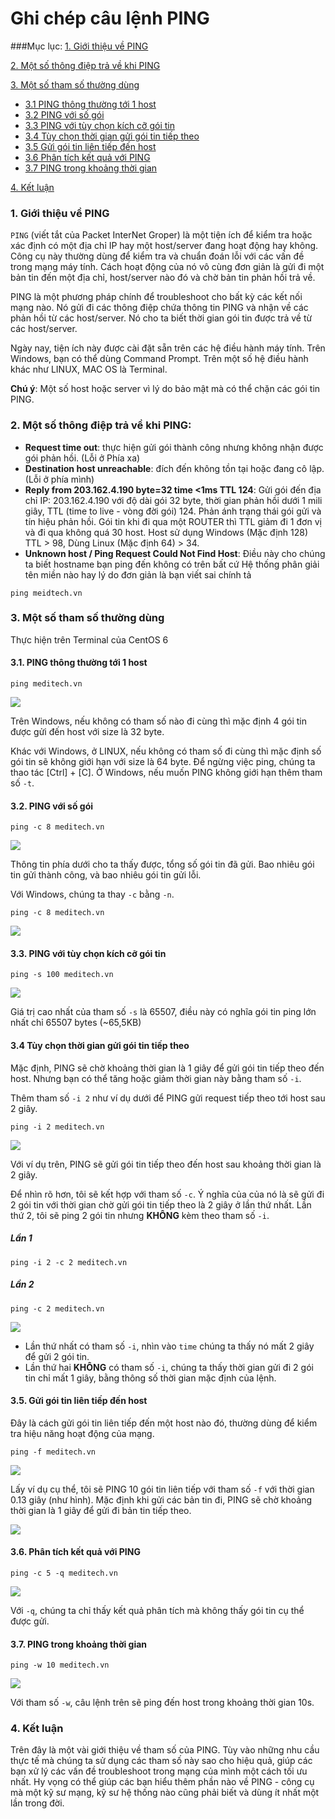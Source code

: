 # Ghi chép câu lệnh PING

###Mục lục:
[1. Giới thiệu về PING ](#1)

[2. Một số thông điệp trả về khi PING ](#2)

[3. Một số tham số thường dùng ](#3)

- [3.1 PING thông thường tới 1 host](#3.1)
- [3.2 PING với số gói ](#3.2)
- [3.3 PING với tùy chọn kích cỡ gói tin ](#3.3)
- [3.4 Tùy chọn thời gian gửi gói tin tiếp theo ](#3.4)
- [3.5 Gửi gói tin liên tiếp đến host ](#3.5)
- [3.6 Phân tích kết quả với PING ](#3.6)
- [3.7 PING trong khoảng thời gian ](#3.7)

[4. Kết luận ](#4)

<a name="1"></a>
### 1. Giới thiệu về PING

`PING` (viết tắt của Packet InterNet Groper) là một tiện ích để kiểm tra hoặc xác định có một địa chỉ IP hay một host/server đang hoạt động hay không. Công cụ này thường dùng để kiểm tra và chuẩn đoán lỗi với các vấn đề trong mạng máy tính. Cách hoạt động của nó vô cùng đơn giản là gửi đi một bản tin đến một địa chỉ, host/server nào đó và chờ bản tin phản hồi trả về.

PING là một phương pháp chính để troubleshoot cho bất kỳ các kết nối mạng nào. Nó gửi đi các thông điệp chứa thông tin PING và nhận về các phản hồi từ các host/server. Nó cho ta biết thời gian gói tin được trả về từ các host/server.

Ngày nay, tiện ích này được cài đặt sẵn trên các hệ điều hành máy tính. Trên Windows, bạn có thể dùng Command Prompt. Trên một số hệ điều hành khác như LINUX, MAC OS là Terminal.

**Chú ý**: Một số host hoặc server vì lý do bảo mật mà có thể chặn các gói tin PING.

<a name="2"></a>
### 2. Một số thông điệp trả về khi PING:

- **Request time out**: thực hiện gửi gói thành công nhưng không nhận được gói phản hồi. (Lỗi ở Phía xa)
- **Destination host unreachable**: đích đến không tồn tại hoặc đang cô lập. (Lỗi ở phía mình)
- **Reply from 203.162.4.190 byte=32 time <1ms TTL 124**: Gửi gói đến địa chỉ IP: 203.162.4.190 với độ dài gói 32 byte, thời gian phản hồi dưới 1 mili giây, TTL (time to live - vòng đời gói) 124. Phản ánh trạng thái gói gửi và tín hiệu phản hồi. Gói tin khi đi qua một ROUTER thì TTL giảm đi 1 đơn vị và đi qua không quá 30 host. Host sử dụng Windows (Mặc định 128) TTL > 98, Dùng Linux (Mặc định 64) > 34.
- **Unknown host / Ping Request Could Not Find Host**: Điều này cho chúng ta biết hostname bạn ping đến không có trên bất cứ Hệ thống phân giải tên miền nào hay lý do đơn giản là bạn viết sai chính tả

```
ping meidtech.vn
```

<a name="3"></a>
### 3. Một số tham số thường dùng

Thực hiện trên Terminal của CentOS 6
<a name="3.1"></a>
#### 3.1. PING thông thường tới 1 host

```
ping meditech.vn
```

<img src="http://image.prntscr.com/image/bef7739da03446d084fa29efdfe0bc9f.png" />

Trên Windows, nếu không có tham số nào đi cùng thì mặc định 4 gói tin được gửi đến host với size là 32 byte.

Khác với Windows, ở LINUX, nếu không có tham số đi cùng thì mặc định số gói tin sẽ không giới hạn với size là 64 byte.
Để ngừng việc ping, chúng ta thao tác [Ctrl] + [C]. Ở Windows, nếu muốn PING không giới hạn thêm tham số `-t`.
<a name="3.2"></a>
#### 3.2. PING với số gói

```
ping -c 8 meditech.vn
```
<img src="http://image.prntscr.com/image/0cacc8b12f1c42309078ee012c62b8bd.png" />

Thông tin phía dưới cho ta thấy được, tổng số gói tin đã gửi. Bao nhiêu gói tin gửi thành công, và bao nhiêu gói tin gửi lỗi.

Với Windows, chúng ta thay `-c` bằng `-n`.

```
ping -c 8 meditech.vn
```

<img src="http://image.prntscr.com/image/4b7cc2907aae4ef5a2ad559a5709d1ca.png" />

<a name="3.3"></a>
#### 3.3. PING với tùy chọn kích cỡ gói tin

```
ping -s 100 meditech.vn
```

<img src="http://image.prntscr.com/image/635b7e77273743c2bc7da5d13f968d25.png" />

Giá trị cao nhất của tham số `-s` là 65507, điều này có nghĩa gói tin ping lớn nhất chỉ 65507 bytes (~65,5KB)
<a name="3.4"></a>
#### 3.4 Tùy chọn thời gian gửi gói tin tiếp theo

Mặc định, PING sẽ chờ khoảng thời gian là 1 giây để gửi gói tin tiếp theo đến host. Nhưng bạn có thể tăng hoặc giảm thời gian này bằng tham số `-i`.

Thêm tham số `-i 2` như ví dụ dưới để PING gửi request tiếp theo tới host sau 2 giây.
```
ping -i 2 meditech.vn
```

<img src="http://image.prntscr.com/image/0590355b5a6b4512a26bb6eddb04d95d.png" />

Với ví dụ trên, PING sẽ gửi gói tin tiếp theo đến host sau khoảng thời gian là 2 giây.

Để nhìn rõ hơn, tôi sẽ kết hợp với tham số `-c`. Ý nghĩa của của nó là sẽ gửi đi 2 gói tin với thời gian chờ gửi gói tin tiếp theo là 2 giây ở lần thứ nhất. Lần thứ 2, tôi sẽ ping 2 gói tin nhưng **KHÔNG** kèm theo tham số `-i`.

##### Lần 1

```
ping -i 2 -c 2 meditech.vn
```

##### Lần 2

```
ping -c 2 meditech.vn
```

<img src="http://image.prntscr.com/image/21702d25dfdf46ad85e677d63b974d2a.png" />

- Lần thứ nhất có tham số `-i`, nhìn vào `time` chúng ta thấy nó mất 2 giây để gửi 2 gói tin. 
- Lần thứ hai **KHÔNG** có tham số `-i`, chúng ta thấy thời gian gửi đi 2 gói tin chỉ mất 1 giây, bằng thông số thời gian mặc định của lệnh.

<a name="3.5"></a>
#### 3.5. Gửi gói tin liên tiếp đến host

Đây là cách gửi gói tin liên tiếp đến một host nào đó, thường dùng để kiểm tra hiệu năng hoạt động của mạng.

```
ping -f meditech.vn
```

<img src="http://image.prntscr.com/image/3f29f70a542142c09ad9bac83ed82ad9.png" />

Lấy ví dụ cụ thể, tôi sẽ PING 10 gói tin liên tiếp với tham số `-f` với thời gian 0.13 giây (như hình). Mặc định khi gửi các bản tin đi, PING sẽ chờ khoảng thời gian là 1 giây để gửi đi bản tin tiếp theo.

<img src="http://image.prntscr.com/image/8aa1d281becc4a13988d3f96e3f9fdad.png" />

<a name="3.6"></a>
#### 3.6. Phân tích kết quả với PING

```
ping -c 5 -q meditech.vn
```

<img src="http://image.prntscr.com/image/c0bd1e3bfafb413b9b776ac08fdbc75b.png" />

Với `-q`, chúng ta chỉ thấy kết quả phân tích mà không thấy gói tin cụ thể được gửi.
<a name="3.7"></a>

#### 3.7. PING trong khoảng thời gian

```
ping -w 10 meditech.vn
```

<img src="http://image.prntscr.com/image/3288f033403a4803abcbbbc065a53367.png" />

Với tham số `-w`, câu lệnh trên sẽ ping đến host trong khoảng thời gian 10s.

<a name="4"></a>
### 4. Kết luận

Trên đây là một vài giới thiệu về tham số của PING. Tùy vào những nhu cầu thực tế mà chúng ta sử dụng các tham số này sao cho hiệu quả, giúp các bạn xử lý các vấn đề troubleshoot trong mạng của mình một cách tối ưu nhất. Hy vọng có thể giúp các bạn hiểu thêm phần nào về PING - công cụ mà một kỹ sư mạng, kỹ sư hệ thống nào cũng phải biết và dùng ít nhất một lần trong đời.